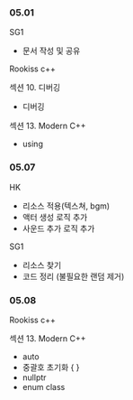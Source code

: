 ### 05.01

SG1

- 문서 작성 및 공유

Rookiss c++

섹션 10. 디버깅

- 디버깅

섹션 13. Modern C++

- using

### 05.07

HK

- 리소스 적용(텍스쳐, bgm)
- 액터 생성 로직 추가
- 사운드 추가 로직 추가

SG1

- 리소스 찾기
- 코드 정리 (불필요한 랜덤 제거)

### 05.08

Rookiss c++

섹션 13. Modern C++

- auto
- 중괄호 초기화 { }
- nullptr
- enum class
